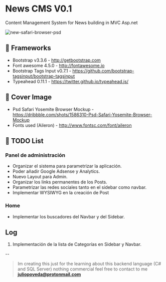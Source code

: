 # News CMS V0.1
Content Management System for News building in MVC Asp.net

![new-safari-browser-psd](https://cloud.githubusercontent.com/assets/1715022/11454785/19f0ee9e-9609-11e5-8d33-75201a658278.png)

## 👾 Frameworks
- Bootstrap v3.3.6 - http://getbootstrap.com
- Font awesome 4.5.0 - http://fontawesome.io
- Bootstrap Tags Input v0.7.1 - https://github.com/bootstrap-tagsinput/bootstrap-tagsinput
- Typeahead 0.11.1 - https://twitter.github.io/typeahead.js/

## 🍪 Cover Image
- Psd Safari Yosemite Browser Mockup - https://dribbble.com/shots/1586310-Psd-Safari-Yosemite-Browser-Mockup
- Fonts used (Aileron) - http://www.fontsc.com/font/aileron

## 🏁 TODO List

### Panel de administración
- Organizar el sistema para parametrizar la aplicación.
- Poder añadir Google Adsense y Analytics.
- Nuevo Layout para Admin.
- Organizar los links permanentes de los Posts.
- Parametrizar las redes sociales tanto en el sidebar como navbar.
- Implementar WYSIWYG en la creación de Post

### Home
- Implementar los buscadores del Navbar y del Sidebar.

## Log

1. Implementación de la lista de Categorías en Sidebar y Navbar.


--
> Im creating this just for the learning about this backend language (C# and SQL Server) nothing commercial feel free to contact to me  **juliopoveda@protonmail.com**
